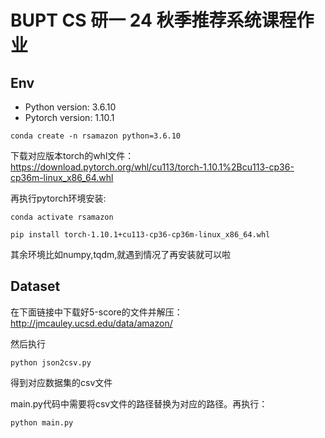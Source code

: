 # BUPT CS 研一 24 秋季推荐系统课程作业


## Env
- Python version: 3.6.10
- Pytorch version: 1.10.1
```
conda create -n rsamazon python=3.6.10
```

下载对应版本torch的whl文件：https://download.pytorch.org/whl/cu113/torch-1.10.1%2Bcu113-cp36-cp36m-linux_x86_64.whl

再执行pytorch环境安装:
```
conda activate rsamazon
```
```
pip install torch-1.10.1+cu113-cp36-cp36m-linux_x86_64.whl
```
其余环境比如numpy,tqdm,就遇到情况了再安装就可以啦

## Dataset
在下面链接中下载好5-score的文件并解压：
http://jmcauley.ucsd.edu/data/amazon/

然后执行
```
python json2csv.py
```
得到对应数据集的csv文件

main.py代码中需要将csv文件的路径替换为对应的路径。再执行：
```
python main.py
```
